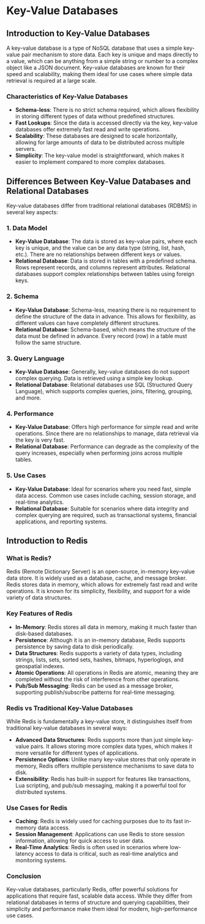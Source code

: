 
# Key-Value Databases

## Introduction to Key-Value Databases
A key-value database is a type of NoSQL database that uses a simple key-value pair mechanism to store data. Each key is unique and maps directly to a value, which can be anything from a simple string or number to a complex object like a JSON document. Key-value databases are known for their speed and scalability, making them ideal for use cases where simple data retrieval is required at a large scale.

### Characteristics of Key-Value Databases
- **Schema-less**: There is no strict schema required, which allows flexibility in storing different types of data without predefined structures.
- **Fast Lookups**: Since the data is accessed directly via the key, key-value databases offer extremely fast read and write operations.
- **Scalability**: These databases are designed to scale horizontally, allowing for large amounts of data to be distributed across multiple servers.
- **Simplicity**: The key-value model is straightforward, which makes it easier to implement compared to more complex databases.

## Differences Between Key-Value Databases and Relational Databases

Key-value databases differ from traditional relational databases (RDBMS) in several key aspects:

### 1. **Data Model**
- **Key-Value Database**: The data is stored as key-value pairs, where each key is unique, and the value can be any data type (string, list, hash, etc.). There are no relationships between different keys or values.
- **Relational Database**: Data is stored in tables with a predefined schema. Rows represent records, and columns represent attributes. Relational databases support complex relationships between tables using foreign keys.

### 2. **Schema**
- **Key-Value Database**: Schema-less, meaning there is no requirement to define the structure of the data in advance. This allows for flexibility, as different values can have completely different structures.
- **Relational Database**: Schema-based, which means the structure of the data must be defined in advance. Every record (row) in a table must follow the same structure.

### 3. **Query Language**
- **Key-Value Database**: Generally, key-value databases do not support complex querying. Data is retrieved using a simple key lookup.
- **Relational Database**: Relational databases use SQL (Structured Query Language), which supports complex queries, joins, filtering, grouping, and more.

### 4. **Performance**
- **Key-Value Database**: Offers high performance for simple read and write operations. Since there are no relationships to manage, data retrieval via the key is very fast.
- **Relational Database**: Performance can degrade as the complexity of the query increases, especially when performing joins across multiple tables.

### 5. **Use Cases**
- **Key-Value Database**: Ideal for scenarios where you need fast, simple data access. Common use cases include caching, session storage, and real-time analytics.
- **Relational Database**: Suitable for scenarios where data integrity and complex querying are required, such as transactional systems, financial applications, and reporting systems.

## Introduction to Redis

### What is Redis?
Redis (Remote Dictionary Server) is an open-source, in-memory key-value data store. It is widely used as a database, cache, and message broker. Redis stores data in memory, which allows for extremely fast read and write operations. It is known for its simplicity, flexibility, and support for a wide variety of data structures.

### Key Features of Redis
- **In-Memory**: Redis stores all data in memory, making it much faster than disk-based databases.
- **Persistence**: Although it is an in-memory database, Redis supports persistence by saving data to disk periodically.
- **Data Structures**: Redis supports a variety of data types, including strings, lists, sets, sorted sets, hashes, bitmaps, hyperloglogs, and geospatial indexes.
- **Atomic Operations**: All operations in Redis are atomic, meaning they are completed without the risk of interference from other operations.
- **Pub/Sub Messaging**: Redis can be used as a message broker, supporting publish/subscribe patterns for real-time messaging.

### Redis vs Traditional Key-Value Databases
While Redis is fundamentally a key-value store, it distinguishes itself from traditional key-value databases in several ways:
- **Advanced Data Structures**: Redis supports more than just simple key-value pairs. It allows storing more complex data types, which makes it more versatile for different types of applications.
- **Persistence Options**: Unlike many key-value stores that only operate in memory, Redis offers multiple persistence mechanisms to save data to disk.
- **Extensibility**: Redis has built-in support for features like transactions, Lua scripting, and pub/sub messaging, making it a powerful tool for distributed systems.

### Use Cases for Redis
- **Caching**: Redis is widely used for caching purposes due to its fast in-memory data access.
- **Session Management**: Applications can use Redis to store session information, allowing for quick access to user data.
- **Real-Time Analytics**: Redis is often used in scenarios where low-latency access to data is critical, such as real-time analytics and monitoring systems.

### Conclusion
Key-value databases, particularly Redis, offer powerful solutions for applications that require fast, scalable data access. While they differ from relational databases in terms of structure and querying capabilities, their simplicity and performance make them ideal for modern, high-performance use cases.

